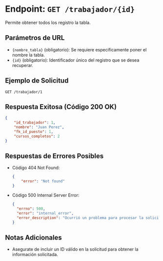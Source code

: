 # Endpoint: `GET /trabajador/{id}`

Permite obtener todos los registro la tabla.


## Parámetros de URL
- `{nombre_tabla}` (obligatorio): Se requiere especificamente poner el nombre la tabla.
- `{id}` (obligatorio): Identificador único del registro que se desea recuperar.


## Ejemplo de Solicitud
```http
GET /trabajador/1
```

## Respuesta Exitosa (Código 200 OK)
```json
{
    "id_trabajador": 1,
    "nombre": "Juan Perez",
    "fk_id_puesto": 1,
    "cursos_completos": 2
}
```

## Respuestas de Errores Posibles
- Código 404 Not Found:

    ```json
    {
        "error": "Not found"
    }
    ```

- Código 500 Internal Server Error:
  ```json
  {
    "errno": 500,
    "error": "internal_error",
    "error_description": "Ocurrió un problema para procesar la solicitud"
  }
  ``` 

## Notas Adicionales

- Asegurate de incluir un ID válido en la solicitud para obtener la información solicitada.
